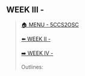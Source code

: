 ## WEEK III - 

>[🏠 MENU - 5CCS2OSC](year2/5ccs2osc.md)
>
>[⬅️ WEEK II - ](year2/5ccs2osc/w2.md)
>
>[➡️ WEEK IV - ](year2/5ccs2osc/w4.md)
>
>Outlines:

